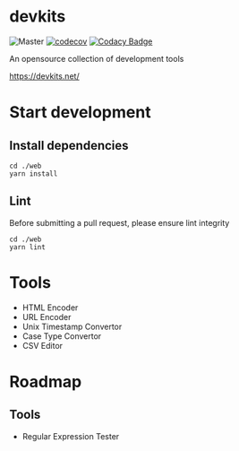 # devkits


![Master](https://github.com/clh161/devkits/actions/workflows/web.yml/badge.svg?branch=master)
[![codecov](https://codecov.io/gh/clh161/devkits/branch/main/graph/badge.svg?token=ZpiHw60cM1)](https://codecov.io/gh/clh161/devkits)
[![Codacy Badge](https://api.codacy.com/project/badge/Grade/d1955e1ac4d8405bbad8f0768eaa1601)](https://app.codacy.com/gh/clh161/devkits?utm_source=github.com&utm_medium=referral&utm_content=clh161/devkits&utm_campaign=Badge_Grade_Settings)

An opensource collection of development tools

https://devkits.net/

# Start development
## Install dependencies
```shell
cd ./web
yarn install
```
## Lint
Before submitting a pull request, please ensure lint integrity
```shell
cd ./web
yarn lint
```

# Tools
- HTML Encoder
- URL Encoder
- Unix Timestamp Convertor
- Case Type Convertor
- CSV Editor

# Roadmap
## Tools
- Regular Expression Tester

